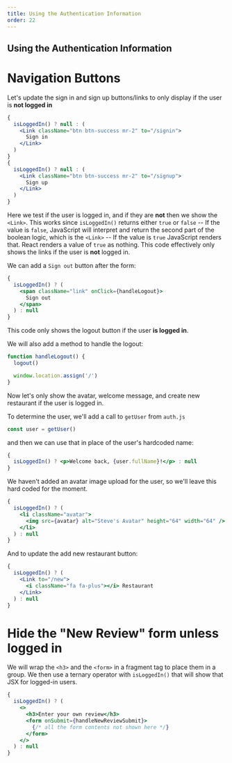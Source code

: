 ```yaml
---
title: Using the Authentication Information
order: 22
---
```


## Using the Authentication Information

# Navigation Buttons

Let's update the sign in and sign up buttons/links to only display if the user
is **not logged in**

```jsx
{
  isLoggedIn() ? null : (
    <Link className="btn btn-success mr-2" to="/signin">
      Sign in
    </Link>
  )
}
{
  isLoggedIn() ? null : (
    <Link className="btn btn-success mr-2" to="/signup">
      Sign up
    </Link>
  )
}
```

Here we test if the user is logged in, and if they are **not** then we show the
`<Link>`. This works since `isLoggedIn()` returns either `true` or `false` -- If
the value is `false`, JavaScript will interpret and return the second part of
the boolean logic, which is the `<Link>` -- If the value is `true` JavaScript
renders that. React renders a value of `true` as nothing. This code effectively
only shows the links if the user is **not** logged in.

We can add a `Sign out` button after the form:

```jsx
{
  isLoggedIn() ? (
    <span className="link" onClick={handleLogout}>
      Sign out
    </span>
  ) : null
}
```

This code only shows the logout button if the user **is logged in**.

We will also add a method to handle the logout:

```jsx
function handleLogout() {
  logout()

  window.location.assign('/')
}
```

Now let's only show the avatar, welcome message, and create new restaurant if
the user is logged in.

To determine the user, we'll add a call to `getUser` from `auth.js`

```javascript
const user = getUser()
```

and then we can use that in place of the user's hardcoded name:

```jsx
{
  isLoggedIn() ? <p>Welcome back, {user.fullName}!</p> : null
}
```

We haven't added an avatar image upload for the user, so we'll leave this hard
coded for the moment.

```jsx
{
  isLoggedIn() ? (
    <li className="avatar">
      <img src={avatar} alt="Steve's Avatar" height="64" width="64" />
    </li>
  ) : null
}
```

And to update the add new restaurant button:

```jsx
{
  isLoggedIn() ? (
    <Link to="/new">
      <i className="fa fa-plus"></i> Restaurant
    </Link>
  ) : null
}
```

# Hide the "New Review" form unless logged in

We will wrap the `<h3>` and the `<form>` in a fragment tag to place them in a
group. We then use a ternary operator with `isLoggedIn()` that will show that
JSX for logged-in users.

```jsx
{
  isLoggedIn() ? (
    <>
      <h3>Enter your own review</h3>
      <form onSubmit={handleNewReviewSubmit}>
        {/* all the form contents not shown here */}
      </form>
    </>
  ) : null
}
```

<GithubCommitViewer repo="suncoast-devs/TacoTuesday" commit="4158f56ddae6bd5f1e7a2ea3d72d1992f18fbe73"/>
